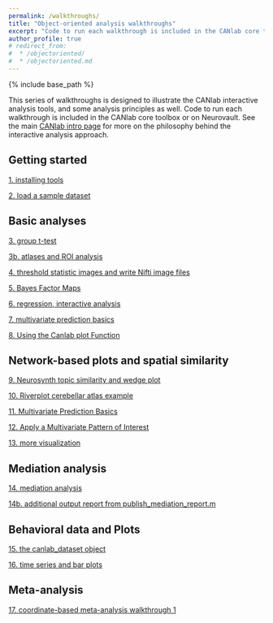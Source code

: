 ```yaml
---
permalink: /walkthroughs/
title: "Object-oriented analysis walkthroughs"
excerpt: "Code to run each walkthrough is included in the CANlab core toolbox or on Neurovault."
author_profile: true
# redirect_from:
#  * /objectoriented/
#  * /objectoriented.md
---
```

{% include base_path %}

This series of walkthroughs is designed to illustrate the CANlab interactive analysis tools, and some analysis principles as well.
Code to run each walkthrough is included in the CANlab core toolbox or on Neurovault. See the main [CANlab intro page](/) for more on the philosophy behind the interactive analysis approach.

## Getting started

[1. installing tools](canlab_help_1_installing_tools/canlab_help_1_installing_tools.html)

[2. load a sample dataset](canlab_help_2_load_a_sample_dataset/canlab_help_2_load_a_sample_dataset.html)

## Basic analyses

[3. group t-test](canlab_help_3_voxelwise_t_test_walkthrough/canlab_help_3_voxelwise_t_test_walkthrough.html)

[3b. atlases and ROI analysis](canlab_help_3b_atlases_and_labeling/canlab_help_3b_atlases_and_labeling.html)

[4. threshold statistic images and write Nifti image files ](canlab_help_4_write_data_to_image_file_format/canlab_help_4_write_data_to_image_file_format.html)

[5. Bayes Factor Maps](EmoReg_BayesFactor_walkthrough/EmoReg_BayesFactor_walkthrough.html)

[6. regression, interactive analysis](canlab_help_5_regression_walkthrough/canlab_help_5_regression_walkthrough.html)

[7. multivariate prediction basics](canlab_help_7_multivariate_prediction_basics/canlab_help_7_multivariate_prediction_basics.html)

[8. Using the Canlab plot Function](canlab_help_using_the_plot_function/fmri_data_plot_walkthrough.html)

## Network-based plots and spatial similarity

[9. Neurosynth topic similarity and wedge plot](neurosynth_topic_similarity_and_wedge_plot/neurosynth_topic_similarity_and_wedge_plot.html)

[10. Riverplot cerebellar atlas example](canlab_help_8_riverplot_cerebellar_atlas_example.m/canlab_help_8_riverplot_cerebellar_atlas_example.html)

[11. Multivariate Prediction Basics](canlab_help_7_multivariate_prediction_basics/canlab_help_7_multivariate_prediction_basics.html)

[12. Apply a Multivariate Pattern of Interest](canlab_help_9_apply_a_multivariate_pattern_of_interest/canlab_help_9_apply_a_multivariate_pattern_of_interest.html)

[13. more visualization](visualize_neuroimaging_data/visualize_neuroimaging_data.html)

## Mediation analysis

[14. mediation analysis](mediation_example_script_1/mediation_example_script_1.html)

[14b. additional output report from publish_mediation_report.m](mediation_brain_sample_report/mediation_brain_results_report.html)

## Behavioral data and Plots

[15. the canlab_dataset object](canlab_dataset_basic_usage/canlab_dataset_basic_usage.html)

[16. time series and bar plots](atlas_2012_behavioral_plot_example_figure/atlas_2012_behavioral_plot_example_figure.html)

## Meta-analysis

[17. coordinate-based meta-analysis walkthrough 1](canlab_meta_analysis_walkthrough1.m/canlab_meta_analysis_walkthrough1.html)

